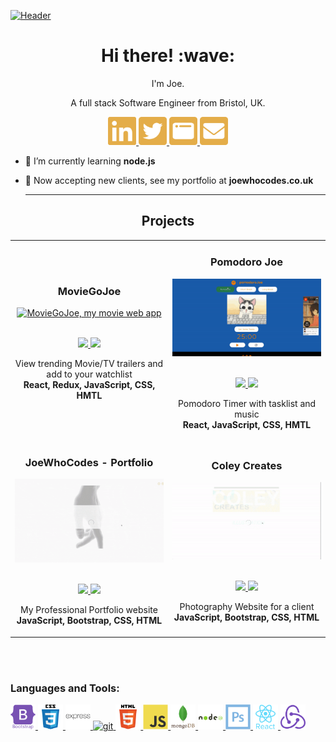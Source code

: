 [![Header](https://github.com/joewhocodes/joewhocodes/blob/main/header-image.png?raw=true)](https://joewhocodes.co.uk/)

<h1 align='center'> Hi there! :wave:</h1>

<p align='center'>
I'm Joe.
    
</p>
<p align='center'>A full stack Software Engineer from Bristol, UK.</p>
<p align='center'>
</p>


<div align="center" >  
	<a href="https://www.linkedin.com/in/joewhocodes" target="_blank">
		<img src="https://github.com/joewhocodes/readme-assets/blob/main/profile_images/linkedin.png" alt="linkedin icon" height="45px" />
	</a>
	<a href="https://twitter.com/joewhocodes" target="_blank">
		<img src="https://github.com/joewhocodes/readme-assets/blob/main/profile_images/twitter.png" alt="twitter icon" height="45px" />
	</a>
	<a href="https://joewhocodes.co.uk/" target="_blank">
		<img src="https://github.com/joewhocodes/readme-assets/blob/main/profile_images/website.png" alt="email icon" height="45px" />
	</a>
	<a href="mailto:joewhocodes@gmail.com" target="_blank">
		<img src="https://github.com/joewhocodes/readme-assets/blob/main/profile_images/email.png" alt="website icon" height="45px" />
	</a>
</div>

- 🌱 I’m currently learning **node.js**

- 🤝 Now accepting new clients, see my portfolio at **joewhocodes.co.uk**

  ---

<h2 align="center" color="white">Projects</h2>
<div align="center">
	<table>
		<tr>
			<td width="50%">
				<h3 align="center" color="white">MovieGoJoe</h2>
				<div align="center" >  
					<a href="https://moviegojoe.netlify.app" target="_blank">
						<img src="https://github.com/joewhocodes/readme-assets/blob/main/project_images/moviegojoe.gif" alt="MovieGoJoe, my movie web app"  />
					</a>
					<br>
					<br>
					<p>
						<a href="https://github.com/joewhocodes/movie-app-joe" target="_blank">
							<img src="https://img.shields.io/badge/Repo-important?style=for-the-badge&logo=github"/>
						</a>  
						<a href="https://moviegojoe.netlify.app/" target="_blank">
							<img src="https://img.shields.io/badge/-website-green?style=for-the-badge&color=0CA4BD"/>
						</a>	
					</p>
					<p>View trending Movie/TV trailers and add to your watchlist
                    <br><strong>React, Redux, JavaScript, CSS, HMTL</strong></p>
				</div>
			</td>
			<td width="50%">
				<h3 align="center" color="white">Pomodoro Joe</h2>
				<div align="center" >  
					<a href="https://pomodoro-joe.netlify.app/" target="_blank">
						<img src="https://github.com/joewhocodes/readme-assets/blob/main/project_images/pomodoro-joe.gif" alt="Pomodoro Joe, my pomodoro timer web app" />
					</a>
					<br>
					<br>
					<p>
						<a href="https://github.com/joewhocodes/pomodoro-joe" target="_blank">
							<img src="https://img.shields.io/badge/Repo-important?style=for-the-badge&logo=github"/>
						</a>  
						<a href="https://pomodoro-joe.netlify.app/" target="_blank">
							<img src="https://img.shields.io/badge/-website-green?style=for-the-badge&color=0CA4BD"/>
						</a>	
					</p>
					<p>Pomodoro Timer with tasklist and music
                    <br><strong>React, JavaScript, CSS, HMTL</strong></p>
				</div>         
	<tr>
		<td width="50%">
			<h3 align="center" color="white">JoeWhoCodes - Portfolio</h2>
				<div align="center" >  
					<a href='https://joewhocodes.co.uk/' target="_blank">
						<img src="https://github.com/joewhocodes/readme-assets/blob/main/project_images/joewhocodes_portfolio.gif" alt="My professional portfolio site" />
					</a>
					<br>
					<br>
					<p>
						<a href="https://github.com/joewhocodes/joewhocodes-website" target="_blank">
							<img src="https://img.shields.io/badge/Repo-important?style=for-the-badge&logo=github"/>
						</a>  
						<a href="https://joewhocodes.co.uk/" target="_blank">
							<img src="https://img.shields.io/badge/-website-green?style=for-the-badge&color=0CA4BD"/>
						</a>	
					</p>
					<p>My Professional Portfolio website<br>
                    <strong>JavaScript, Bootstrap, CSS, HTML</strong></p>
				</div>
		<td width="50%">
			<h3 align="center" color="white">Coley Creates</h2>
			<div align="center" >  
				<a href='https://coleycreates.netlify.app/'>
					<img src="https://github.com/joewhocodes/readme-assets/blob/main/project_images/coley-creates.gif" alt="Coley Creates Photography Website" />
				</a>
				<br>
				<br>
				<p>
					<a href="https://github.com/joewhocodes/coleycreates" target="_blank">
						<img src="https://img.shields.io/badge/Repo-important?style=for-the-badge&logo=github"/>
					</a>  
					<a href="https://coleycreates.netlify.app/" target="_blank">
						<img src="https://img.shields.io/badge/-website-green?style=for-the-badge&color=0CA4BD"/>
					</a>	
				</p>
				<p>Photography Website for a client<br>
                <strong>JavaScript, Bootstrap, CSS, HTML</strong></p>
			</div>	
		</td>
	</table>
</div>
<br />
<br />
	
	


	
<h3 align="left">Languages and Tools:</h3>
<p align="left"> <a href="https://getbootstrap.com" target="_blank" rel="noreferrer"> <img src="https://raw.githubusercontent.com/devicons/devicon/master/icons/bootstrap/bootstrap-plain-wordmark.svg" alt="bootstrap" width="40" height="40"/> </a> <a href="https://www.w3schools.com/css/" target="_blank" rel="noreferrer"> <img src="https://raw.githubusercontent.com/devicons/devicon/master/icons/css3/css3-original-wordmark.svg" alt="css3" width="40" height="40"/> </a> <a href="https://expressjs.com" target="_blank" rel="noreferrer"> <img src="https://raw.githubusercontent.com/devicons/devicon/master/icons/express/express-original-wordmark.svg" alt="express" width="40" height="40"/> </a> <a href="https://git-scm.com/" target="_blank" rel="noreferrer"> <img src="https://www.vectorlogo.zone/logos/git-scm/git-scm-icon.svg" alt="git" width="40" height="40"/> </a> <a href="https://www.w3.org/html/" target="_blank" rel="noreferrer"> <img src="https://raw.githubusercontent.com/devicons/devicon/master/icons/html5/html5-original-wordmark.svg" alt="html5" width="40" height="40"/> </a> <a href="https://developer.mozilla.org/en-US/docs/Web/JavaScript" target="_blank" rel="noreferrer"> <img src="https://raw.githubusercontent.com/devicons/devicon/master/icons/javascript/javascript-original.svg" alt="javascript" width="40" height="40"/> </a> <a href="https://www.mongodb.com/" target="_blank" rel="noreferrer"> <img src="https://raw.githubusercontent.com/devicons/devicon/master/icons/mongodb/mongodb-original-wordmark.svg" alt="mongodb" width="40" height="40"/> </a> <a href="https://nodejs.org" target="_blank" rel="noreferrer"> <img src="https://raw.githubusercontent.com/devicons/devicon/master/icons/nodejs/nodejs-original-wordmark.svg" alt="nodejs" width="40" height="40"/> </a> <a href="https://www.photoshop.com/en" target="_blank" rel="noreferrer"> <img src="https://raw.githubusercontent.com/devicons/devicon/master/icons/photoshop/photoshop-line.svg" alt="photoshop" width="40" height="40"/> </a> <a href="https://reactjs.org/" target="_blank" rel="noreferrer"> <img src="https://raw.githubusercontent.com/devicons/devicon/master/icons/react/react-original-wordmark.svg" alt="react" width="40" height="40"/> </a> <a href="https://redux.js.org" target="_blank" rel="noreferrer"> <img src="https://raw.githubusercontent.com/devicons/devicon/master/icons/redux/redux-original.svg" alt="redux" width="40" height="40"/> </a> </p>
